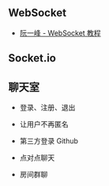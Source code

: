 ## WebSocket

- [阮一峰 - WebSocket 教程](http://www.ruanyifeng.com/blog/2017/05/websocket.html)

## Socket.io

## 聊天室

- 登录、注册、退出


- 让用户不再匿名
- 第三方登录 Github
- 点对点聊天
- 房间群聊


